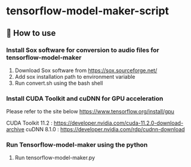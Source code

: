 # tensorflow-model-maker-script

## 🚥 How to use

### Install Sox software for conversion to audio files for tensorflow-model-maker
1. Download Sox software from https://sox.sourceforge.net/
2. Add sox installation path to environment variable
3. Run convert.sh using the bash shell 

### Install CUDA Toolkit and cuDNN for GPU acceleration
Please refer to the site below
https://www.tensorflow.org/install/gpu

CUDA Toolkit 11.2 : https://developer.nvidia.com/cuda-11.2.0-download-archive
cuDNN 8.1.0 : https://developer.nvidia.com/rdp/cudnn-download

### Run Tensorflow-model-maker using the python
1. Run tensorflow-model-maker.py
